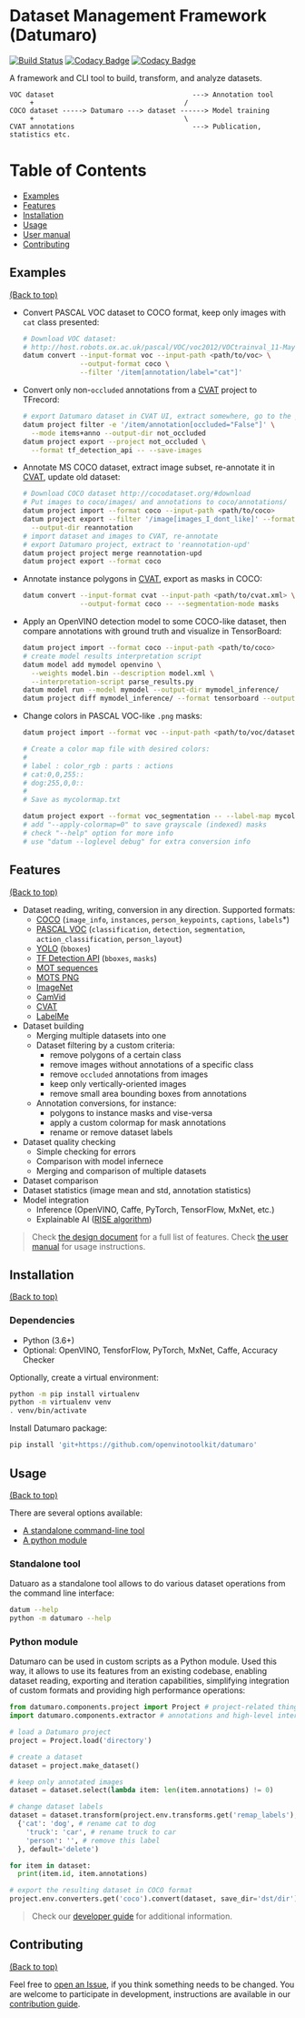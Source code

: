 # Dataset Management Framework (Datumaro)

[![Build Status](https://travis-ci.org/openvinotoolkit/datumaro.svg?branch=develop)](https://travis-ci.org/openvinotoolkit/datumaro)
[![Codacy Badge](https://api.codacy.com/project/badge/Grade/759d2d873b59495aa3d3f8c51b786246)](https://app.codacy.com/gh/openvinotoolkit/datumaro?utm_source=github.com&utm_medium=referral&utm_content=openvinotoolkit/datumaro&utm_campaign=Badge_Grade_Dashboard)
[![Codacy Badge](https://app.codacy.com/project/badge/Coverage/9511b691ff134e739ea6fc524f7cc760)](https://www.codacy.com/gh/openvinotoolkit/datumaro?utm_source=github.com&utm_medium=referral&utm_content=openvinotoolkit/datumaro&utm_campaign=Badge_Coverage)

A framework and CLI tool to build, transform, and analyze datasets.

<!--lint disable fenced-code-flag-->
```
VOC dataset                                  ---> Annotation tool
     +                                     /
COCO dataset -----> Datumaro ---> dataset ------> Model training
     +                                     \
CVAT annotations                             ---> Publication, statistics etc.
```
<!--lint enable fenced-code-flag-->

# Table of Contents

- [Examples](#examples)
- [Features](#features)
- [Installation](#installation)
- [Usage](#usage)
- [User manual](docs/user_manual.md)
- [Contributing](#contributing)

## Examples

[(Back to top)](#table-of-contents)

<!--lint disable list-item-indent-->
<!--lint disable list-item-bullet-indent-->

- Convert PASCAL VOC dataset to COCO format, keep only images with `cat` class presented:
  ```bash
  # Download VOC dataset:
  # http://host.robots.ox.ac.uk/pascal/VOC/voc2012/VOCtrainval_11-May-2012.tar
  datum convert --input-format voc --input-path <path/to/voc> \
                --output-format coco \
                --filter '/item[annotation/label="cat"]'
  ```

- Convert only non-`occluded` annotations from a [CVAT](https://github.com/opencv/cvat) project to TFrecord:
  ```bash
  # export Datumaro dataset in CVAT UI, extract somewhere, go to the project dir
  datum project filter -e '/item/annotation[occluded="False"]' \
    --mode items+anno --output-dir not_occluded
  datum project export --project not_occluded \
    --format tf_detection_api -- --save-images
  ```

- Annotate MS COCO dataset, extract image subset, re-annotate it in [CVAT](https://github.com/opencv/cvat), update old dataset:
  ```bash
  # Download COCO dataset http://cocodataset.org/#download
  # Put images to coco/images/ and annotations to coco/annotations/
  datum project import --format coco --input-path <path/to/coco>
  datum project export --filter '/image[images_I_dont_like]' --format cvat \
    --output-dir reannotation
  # import dataset and images to CVAT, re-annotate
  # export Datumaro project, extract to 'reannotation-upd'
  datum project project merge reannotation-upd
  datum project export --format coco
  ```

- Annotate instance polygons in [CVAT](https://github.com/opencv/cvat), export as masks in COCO:
  ```bash
  datum convert --input-format cvat --input-path <path/to/cvat.xml> \
                --output-format coco -- --segmentation-mode masks
  ```

- Apply an OpenVINO detection model to some COCO-like dataset,
  then compare annotations with ground truth and visualize in TensorBoard:
  ```bash
  datum project import --format coco --input-path <path/to/coco>
  # create model results interpretation script
  datum model add mymodel openvino \
    --weights model.bin --description model.xml \
    --interpretation-script parse_results.py
  datum model run --model mymodel --output-dir mymodel_inference/
  datum project diff mymodel_inference/ --format tensorboard --output-dir diff
  ```

- Change colors in PASCAL VOC-like `.png` masks:
  ```bash
  datum project import --format voc --input-path <path/to/voc/dataset>

  # Create a color map file with desired colors:
  #
  # label : color_rgb : parts : actions
  # cat:0,0,255::
  # dog:255,0,0::
  #
  # Save as mycolormap.txt

  datum project export --format voc_segmentation -- --label-map mycolormap.txt
  # add "--apply-colormap=0" to save grayscale (indexed) masks
  # check "--help" option for more info
  # use "datum --loglevel debug" for extra conversion info
  ```

<!--lint enable list-item-bullet-indent-->
<!--lint enable list-item-indent-->

## Features

[(Back to top)](#table-of-contents)

- Dataset reading, writing, conversion in any direction. Supported formats:
  - [COCO](http://cocodataset.org/#format-data) (`image_info`, `instances`, `person_keypoints`, `captions`, `labels`*)
  - [PASCAL VOC](http://host.robots.ox.ac.uk/pascal/VOC/voc2012/htmldoc/index.html) (`classification`, `detection`, `segmentation`, `action_classification`, `person_layout`)
  - [YOLO](https://github.com/AlexeyAB/darknet#how-to-train-pascal-voc-data) (`bboxes`)
  - [TF Detection API](https://github.com/tensorflow/models/blob/master/research/object_detection/g3doc/using_your_own_dataset.md) (`bboxes`, `masks`)
  - [MOT sequences](https://arxiv.org/pdf/1906.04567.pdf)
  - [MOTS PNG](https://www.vision.rwth-aachen.de/page/mots)
  - [ImageNet](http://image-net.org/)
  - [CamVid](http://mi.eng.cam.ac.uk/research/projects/VideoRec/CamVid/)
  - [CVAT](https://github.com/opencv/cvat/blob/develop/cvat/apps/documentation/xml_format.md)
  - [LabelMe](http://labelme.csail.mit.edu/Release3.0)
- Dataset building
  - Merging multiple datasets into one
  - Dataset filtering by a custom criteria:
    - remove polygons of a certain class
    - remove images without annotations of a specific class
    - remove `occluded` annotations from images
    - keep only vertically-oriented images
    - remove small area bounding boxes from annotations
  - Annotation conversions, for instance:
    - polygons to instance masks and vise-versa
    - apply a custom colormap for mask annotations
    - rename or remove dataset labels
- Dataset quality checking
  - Simple checking for errors
  - Comparison with model infernece
  - Merging and comparison of multiple datasets
- Dataset comparison
- Dataset statistics (image mean and std, annotation statistics)
- Model integration
  - Inference (OpenVINO, Caffe, PyTorch, TensorFlow, MxNet, etc.)
  - Explainable AI ([RISE algorithm](https://arxiv.org/abs/1806.07421))

> Check [the design document](docs/design.md) for a full list of features.
> Check [the user manual](docs/user_manual.md) for usage instructions.

## Installation

[(Back to top)](#table-of-contents)

### Dependencies

- Python (3.6+)
- Optional: OpenVINO, TensforFlow, PyTorch, MxNet, Caffe, Accuracy Checker

Optionally, create a virtual environment:

``` bash
python -m pip install virtualenv
python -m virtualenv venv
. venv/bin/activate
```

Install Datumaro package:

``` bash
pip install 'git+https://github.com/openvinotoolkit/datumaro'
```

## Usage

[(Back to top)](#table-of-contents)

There are several options available:
- [A standalone command-line tool](#standalone-tool)
- [A python module](#python-module)

### Standalone tool

Datuaro as a standalone tool allows to do various dataset operations from
the command line interface:

``` bash
datum --help
python -m datumaro --help
```

### Python module

Datumaro can be used in custom scripts as a Python module. Used this way, it
allows to use its features from an existing codebase, enabling dataset
reading, exporting and iteration capabilities, simplifying integration of custom
formats and providing high performance operations:

``` python
from datumaro.components.project import Project # project-related things
import datumaro.components.extractor # annotations and high-level interfaces

# load a Datumaro project
project = Project.load('directory')

# create a dataset
dataset = project.make_dataset()

# keep only annotated images
dataset = dataset.select(lambda item: len(item.annotations) != 0)

# change dataset labels
dataset = dataset.transform(project.env.transforms.get('remap_labels'),
  {'cat': 'dog', # rename cat to dog
    'truck': 'car', # rename truck to car
    'person': '', # remove this label
  }, default='delete')

for item in dataset:
  print(item.id, item.annotations)

# export the resulting dataset in COCO format
project.env.converters.get('coco').convert(dataset, save_dir='dst/dir')
```

> Check our [developer guide](docs/developer_guide.md) for additional information.

## Contributing

[(Back to top)](#table-of-contents)

Feel free to [open an Issue](https://github.com/openvinotoolkit/datumaro/issues/new), if you
think something needs to be changed. You are welcome to participate in development,
instructions are available in our [contribution guide](CONTRIBUTING.md).
